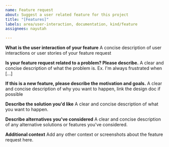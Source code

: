```yaml
---
name: Feature request
about: Suggest a user related feature for this project
title: "[Features]"
labels: area/user-interaction, documentation, kind/feature
assignees: nayutah

---
```


**What is the user interaction of your feature**
A concise description of user interactions or user stories of your feature request

**Is your feature request related to a problem? Please describe.**
A clear and concise description of what the problem is. Ex. I'm always frustrated when [...]

**If this is a new feature, please describe the motivation and goals.**
A clear and concise description of why you want to happen, link the design doc if possible

**Describe the solution you'd like**
A clear and concise description of what you want to happen.

**Describe alternatives you've considered**
A clear and concise description of any alternative solutions or features you've considered.

**Additional context**
Add any other context or screenshots about the feature request here.